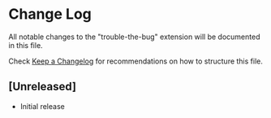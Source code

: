 # Change Log

All notable changes to the "trouble-the-bug" extension will be documented in this file.

Check [Keep a Changelog](http://keepachangelog.com/) for recommendations on how to structure this file.

## [Unreleased]

- Initial release